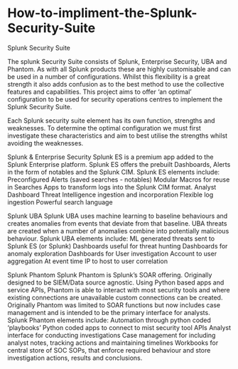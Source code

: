 # How-to-impliment-the-Splunk-Security-Suite
Splunk Security Suite

The splunk Security Suite consists of Splunk, Enterprise Security, UBA and Phantom.
As with all Splunk products these are highly customisable and can be used in a number of configurations.  Whilst this flexibility is a great strength it also adds confusion as to the best method to use the collective features and capabilities.  This project aims to offer ‘an optimal’ configuration to be used for security operations centres to implement the Splunk Security Suite.

Each Splunk security suite element has its own function, strengths and weaknesses.  To determine the optimal configuration we must first investigate these characteristics and aim to best utilise the strengths whilst avoiding the weaknesses.

Splunk & Enterprise Security
Splunk ES is a premium app added to the Splunk Enterprise platform.  Splunk ES offers the prebuilt Dashboards, Alerts in the form of notables and the Splunk CIM.  Splunk ES elements include:
Preconfigured Alerts (saved searches - notables)
Modular Macros for reuse in Searches
Apps to transform logs into the Splunk CIM format.
Analyst Dashboard
Threat Intelligence ingestion and incorporation
Flexible log ingestion
Powerful search language

Splunk UBA
Splunk UBA uses machine learning to baseline behaviours and creates anomalies from events that deviate from that baseline.  UBA threats are created when a number of anomalies combine into potentially malicious behaviour. Splunk UBA elements include:
ML generated threats sent to Splunk ES (or Splunk)
Dashboards useful for threat hunting
Dashboards for anomaly exploration
Dashboards for User investigation
Account to user aggregation
At event time IP to host to user correlation

Splunk Phantom
Splunk Phantom is Splunk’s SOAR offering.  Originally designed to be SIEM/Data source agnostic.  Using Python based apps and service APIs, Phantom is able to interact with most security tools and where existing connections are unavailable custom connections can be created.   Originally Phantom was limited to SOAR functions but now includes case management and is intended to be the primary interface for analysts.  Splunk Phantom elements include:
Automation through python coded ‘playbooks’
Python coded apps to connect to mist security tool APIs
Analyst interface for conducting investigations
Case management for including analyst notes, tracking actions and maintaining timelines
Workbooks for central store of SOC SOPs, that enforce required behaviour and store investigation actions, results and conclusions.




